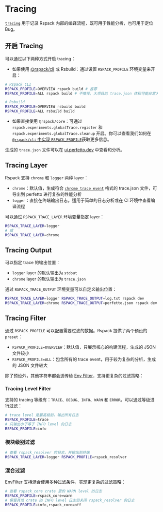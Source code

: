 # Tracing

[`tracing`](https://crates.io/crates/tracing) 用于记录 Rspack 内部的编译流程，既可用于性能分析，也可用于定位 Bug。

## 开启 Tracing

可以通过以下两种方式开启 tracing：

- 如果使用 [@rspack/cli](/api/cli) 或 Rsbuild：通过设置 `RSPACK_PROFILE` 环境变量来开启：

```sh
# Rspack CLI
RSPACK_PROFILE=OVERVIEW rspack build # 推荐
RSPACK_PROFILE=ALL rspack build # 不推荐，大项目的 trace.json 体积可能非常大

# Rsbuild
RSPACK_PROFILE=OVERVIEW rsbuild build
RSPACK_PROFILE=ALL rsbuild build
```

- 如果直接使用 `@rspack/core`：可通过 `rspack.experiments.globalTrace.register` 和 `rspack.experiments.globalTrace.cleanup` 开启。你可以查看我们如何在 [`@rspack/cli` 中实现 `RSPACK_PROFILE`](https://github.com/web-infra-dev/rspack/blob/9be47217b5179186b0825ca79990ab2808aa1a0f/packages/rspack-cli/src/utils/profile.ts#L219-L224)获取更多信息。

生成的 `trace.json` 文件可以在 [ui.perfetto.dev](https://ui.perfetto.dev/) 中查看和分析。

## Tracing Layer

Rspack 支持 `chrome` 和 `logger` 两种 layer：

- `chrome`：默认值，生成符合 [`chrome trace event`](https://docs.google.com/document/d/1CvAClvFfyA5R-PhYUmn5OOQtYMH4h6I0nSsKchNAySU/preview?tab=t.0#heading=h.yr4qxyxotyw) 格式的 trace.json 文件，可导出到 perfetto 进行复杂的性能分析
- `logger`：直接在终端输出日志，适用于简单的日志分析或在 CI 环境中查看编译流程

可以通过 `RSPACK_TRACE_LAYER` 环境变量指定 layer：

```sh
RSPACK_TRACE_LAYER=logger
# 或
RSPACK_TRACE_LAYER=chrome
```

## Tracing Output

可以指定 trace 的输出位置：

- `logger` layer 的默认输出为 `stdout`
- `chrome` layer 的默认输出为 `trace.json`

通过 `RSPACK_TRACE_OUTPUT` 环境变量可以自定义输出位置：

```sh
RSPACK_TRACE_LAYER=logger RSPACK_TRACE_OUTPUT=log.txt rspack dev
RSPACK_TRACE_LAYER=chrome RSPACK_TRACE_OUTPUT=perfetto.json rspack dev
```

## Tracing Filter

通过 `RSPACK_PROFILE` 可以配置需要过滤的数据。Rspack 提供了两个预设的 `preset`：

- `RSPACK_PROFILE=OVERVIEW`：默认值，只展示核心的构建流程，生成的 JSON 文件较小
- `RSPACK_PROFILE=ALL`：包含所有的 trace event，用于较为复杂的分析，生成的 JSON 文件较大

除了预设外，其他字符串都会透传给 [Env Filter](https://docs.rs/tracing-subscriber/latest/tracing_subscriber/filter/struct.EnvFilter.html#example-syntax)，支持更复杂的过滤策略：

### Tracing Level Filter

支持的 tracing 等级有：`TRACE`、`DEBUG`、`INFO`、`WARN` 和 `ERROR`。可以通过等级进行过滤：

```sh
# trace level 是最高级别，输出所有日志
RSPACK_PROFILE=trace
# 只输出小于等于 INFO level 的日志
RSPACK_PROFILE=info
```

### 模块级别过滤

```sh
# 查看 rspack_resolver 的日志，并输出到终端
RSPACK_TRACE_LAYER=logger RSPACK_PROFILE=rspack_resolver
```

### 混合过滤

EnvFilter 支持混合使用多种过滤条件，实现更复杂的过滤策略：

```sh
# 查看 rspack_core crate 里的 WARN level 的日志
RSPACK_PROFILE=rspack_core=warn
# 保留其他 crate 的 INFO level 日志但关闭 rspack_resolver 的日志
RSPACK_PROFILE=info,rspack_core=off
```
